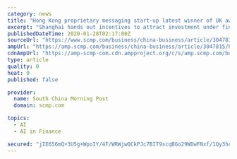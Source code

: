 ```yaml
---
category: news
title: "Hong Kong proprietary messaging start-up latest winner of UK award, eyes access to country’s US$8.6 billion fintech sector"
excerpt: "Shanghai hands out incentives to attract investment under fintech hub plan Fintech is one of the four areas of strength that the Hong Kong government has identified, alongside biotechnology, AI and smart city technology, with the idea that these sectors will attract more research and development input. Paul McComb, director general of trade and ..."
publishedDateTime: 2020-01-28T02:17:00Z
sourceUrl: "https://www.scmp.com/business/china-business/article/3047815/hong-kong-proprietary-messaging-start-latest-winner-uk"
ampUrl: "https://amp.scmp.com/business/china-business/article/3047815/hong-kong-proprietary-messaging-start-latest-winner-uk"
cdnAmpUrl: "https://amp-scmp-com.cdn.ampproject.org/c/s/amp.scmp.com/business/china-business/article/3047815/hong-kong-proprietary-messaging-start-latest-winner-uk"
type: article
quality: 0
heat: 0
published: false

provider:
  name: South China Morning Post
  domain: scmp.com

topics:
  - AI
  - AI in Finance

secured: "jIE656mQ+3U5g+WpoIY/4F/WRWjwQCkPJc7BIT9scqBGo29WDwFNxf/1Qy3hcJ27Yjb2foKaa5uFEtW3l9ZNU/xevCmbsdBqE8Pbrdvk+gx4CHIq5ZvHNkXQ9onDYrkH+I/S+c6+rTjZFLI+psn7QIBmFLWSKUXDuZTqdbHN3A7SssZJJgf9J1IbJXrL8vHJhoF74MmHkMxRf6/CAmsqpM+MNKAVIc/+T8zeAcSQiVYl9zkrsA1KYNIoYZx13bW92jdWnSgumuBVfKt3EhGO0fkFMMLXMSmIoElbv6PVZpjatyjAAxWfZmeCbuTpi8vSuXzy0BJMlkvSF2O6RhRQk0K6vuL4baMZx2OXYYWQebltjp6Wj8J3R6j+kxZFXQlwxnt4EjeNAlLufyOfgA/+/nXPPHBo9hxlpxHEH8R8nJCFAPwPXrUzluMgSPZdOGj2EnJ4Ui0tJUOn02F0/7g5VsmHs8pArMr3WIOSkR9XzB8=;i/GUWavLaj1PLg6PakKY1g=="
---
```


